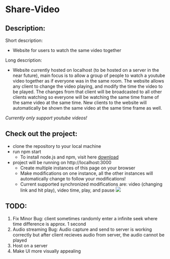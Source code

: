 # Share-Video

## Description:

Short description: 
* Website for users to watch the same video together

Long description: 
* Website currently hosted on localhost (to be hosted on a server in the near future), main focus is to allow a group of people to watch a youtube video together as if everyone was in the same room. The website allows any client to change the video playing, and modify the time the video to be played. The changes from that client will be broadcasted to all other clients watching so everyone will be watching the same time frame of the same video at the same time. New clients to the website will automatically be shown the same video at the same time frame as well.

*Currently only support youtube videos!*

## Check out the project:
* clone the repository to your local machine
* run npm start
  * To install node.js and npm, visit here [download](https://docs.npmjs.com/downloading-and-installing-node-js-and-npm)
* project will be running on http://localhost:3000
  * Create multiple instances of this page on your browser
  * Make modifications on one instance, all the other instances will automatically change to follow your modifications!
  * Current supported synchronized modifications are: video (changing link and hit play), video time, play, and pause
![](/screenshots/screenshot1/png)

  
## TODO:
1. Fix Minor Bug: client sometimes randomly enter a infinite seek where time difference is approx. 1 second
2. Audio streaming Bug: Audio capture and send to server is working correctly but after client recieves audio from server, the audio cannot be played
3. Host on a server
4. Make UI more visually appealing

